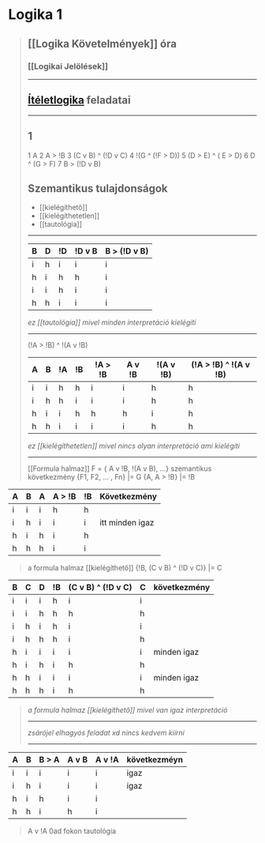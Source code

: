 # Logika 1

> ## \[[Logika Követelmények]\] óra
>
> ### \[[Logikai Jelölések]\]
>
> ______________________________________________________________________
>
> ## [Ítéletlogika](https://canvas.elte.hu/courses/47740/files/folder/Gyakorlat) feladatai
>
> ______________________________________________________________________
>
> ## 1
>
> 1 A 2 A > !B 3 (C v B) ^ (!D v C) 4 !(G ^ (!F > D)) 5 (D > E)
> ^ ( E > D) 6 D ^ (G > F) 7 B > (!D v B)
>
> ## Szemantikus tulajdonságok
>
> - \[[kielégíthető]\]
> - \[[kielégíthetetlen]\]
> - \[[tautológia]\]
>
> ______________________________________________________________________
>
> | B | D | !D | !D v B | B > (!D v B) |
> | --- | --- | --- | ------ | ------------ |
> | i | h | i | i | i |
> | h | i | h | h | i |
> | i | i | h | i | i |
> | h | h | i | i | i |
>
> *ez \[[tautológia]\] mivel minden interpretáció kielégíti*
>
> ______________________________________________________________________
>
> (!A > !B) ^ !(A v !B)
>
> | A | B | !A | !B | !A > !B | A v !B | !(A v !B) | (!A > !B) ^ !(A v !B) |
> | --- | --- | --- | --- | ---- | --- | --- | ----------- |
> | i | i | h | h | i | i | h | h |
> | i | h | h | i | i | i | h | h |
> | h | i | i | h | h | h | i | h |
> | h | h | i | i | i | i | h | h |
>
> *ez \[[kielégíthetetlen]\] mivel nincs olyan interpretáció ami kielégíti*
>
> ______________________________________________________________________
>
> \[[Formula halmaz]\]
> F = { A v !B, !(A v B), ...}
> szemantikus következmény
> {F1, F2, ... , Fn} |= G
> {A, A > !B} |= !B

| A | B | A | A > !B | !B | Következmény |
| --- | --- | --- | ------ | --- | --------------- |
| i | i | i | h | h | |
| i | h | i | i | i | itt minden igaz |
| h | i | h | i | h | |
| h | h | h | i | i | |

> a formula halmaz \[[kielégíthető]\]
> {!B, (C v B) ^ (!D v C)} |= C

| B | C | D | !B | (C v B) ^ (!D v C) | C | következmény |
| --- | --- | --- | --- | ------------------ | --- | ------------ |
| i | i | i | h | i | i | |
| i | i | h | h | h | h | |
| i | h | i | h | i | i | |
| i | h | h | h | i | h | |
| h | i | i | i | i | i | minden igaz |
| h | i | h | i | h | h | |
| h | h | i | i | i | i | minden igaz |
| h | h | h | i | h | h | |

> *a formula halmaz \[[kielégíthető]\] mivel van igaz interpretáció*
>
> ______________________________________________________________________
>
> *zsárójel elhagyós feladat xd nincs kedvem kiírni*
>
> ______________________________________________________________________

| A | B | B > A | A v B | A v !A | következméyn |
| --- | --- | ----- | ----- | ------ | ------------ |
| i | i | i | i | i | igaz |
| i | h | i | i | i | igaz |
| h | i | h | i | i | |
| h | h | i | h | i | |

> A v !A 0ad fokon tautológia
